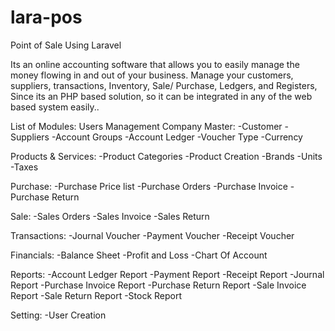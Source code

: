 # lara-pos
Point of Sale Using Laravel 


Its  an online accounting software that allows you to easily manage the money flowing in and out of your business. 
Manage your customers, suppliers, transactions, Inventory, Sale/ Purchase, Ledgers, and Registers,
 Since its an  PHP based solution, so it can be integrated in any of the web based system easily..

List of Modules:
Users Management
Company
Master:
-Customer
-Suppliers
-Account Groups
-Account Ledger
-Voucher Type
-Currency

Products & Services:
-Product Categories
-Product Creation
-Brands
-Units
-Taxes

Purchase:
-Purchase Price list
-Purchase Orders
-Purchase Invoice
-Purchase Return

Sale:
-Sales Orders
-Sales Invoice
-Sales Return

Transactions:
-Journal Voucher
-Payment Voucher
-Receipt Voucher

Financials:
-Balance Sheet
-Profit and Loss
-Chart Of Account

Reports:
-Account Ledger Report
-Payment Report
-Receipt Report
-Journal Report
-Purchase Invoice Report
-Purchase Return Report
-Sale Invoice Report
-Sale Return Report
-Stock Report

Setting:
-User Creation

